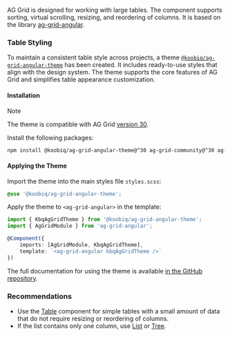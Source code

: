 AG Grid is designed for working with large tables. The component supports sorting, virtual scrolling, resizing, and reordering of columns. It is based on the library [ag-grid-angular](https://www.ag-grid.com/archive/30.2.0/angular-data-grid/).

<!-- example(ag-grid-overview) -->

### Table Styling

To maintain a consistent table style across projects, a theme [`@koobiq/ag-grid-angular-theme`](https://github.com/koobiq/data-grid/blob/main/packages/ag-grid-angular-theme/README.md) has been created. It includes ready-to-use styles that align with the design system. The theme supports the core features of AG Grid and simplifies table appearance customization.

#### Installation

<div class="kbq-callout kbq-callout_theme">
<div class="kbq-callout__header">Note</div>
<div class="kbq-callout__content kbq-docs-element-last-child-margin-bottom-0">

The theme is compatible with AG Grid [version 30](https://github.com/ag-grid/ag-grid/tree/v30.2.1).

</div>
</div>

Install the following packages:

```bash
npm install @koobiq/ag-grid-angular-theme@^30 ag-grid-community@^30 ag-grid-angular@^30
```

#### Applying the Theme

Import the theme into the main styles file `styles.scss`:

```scss
@use '@koobiq/ag-grid-angular-theme';
```

Apply the theme to `<ag-grid-angular>` in the template:

```ts
import { KbqAgGridTheme } from '@koobiq/ag-grid-angular-theme';
import { AgGridModule } from 'ag-grid-angular';

@Component({
    imports: [AgGridModule, KbqAgGridTheme],
    template: `<ag-grid-angular kbqAgGridTheme />`
})
```

The full documentation for using the theme is available [in the GitHub repository](https://github.com/koobiq/data-grid/blob/main/packages/ag-grid-angular-theme/README.md).

### Recommendations

- Use the [Table](/en/components/table) component for simple tables with a small amount of data that do not require resizing or reordering of columns.
- If the list contains only one column, use [List](/en/components/list) or [Tree](/en/components/tree).

